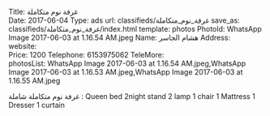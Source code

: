 Title:          غرفة نوم متكاملة   
Date:           2017-06-04
Type:           ads
url:            classifieds/غرفة_نوم_متكاملة 
save_as:        classifieds/غرفة_نوم_متكاملة/index.html
template:       photos
PhotoId:        WhatsApp Image 2017-06-03 at 1.16.54 AM.jpeg
Name:           هشام الجاسر
Address:        
website:        
Price:          1200
Telephone:      6153975062
TeleMore:       
photosList:     WhatsApp Image 2017-06-03 at 1.16.54 AM.jpeg,WhatsApp Image 2017-06-03 at 1.16.53 AM.jpeg,WhatsApp Image 2017-06-03 at 1.16.55 AM.jpeg

غرفة نوم متكاملة شاملة :
Queen bed
2night stand
2 lamp
1 chair
1 Mattress
1 Dresser
1 curtain

